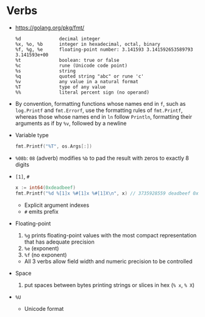 # Verbs
- https://golang.org/pkg/fmt/

    ```
    %d              decimal integer
    %x, %o, %b      integer in hexadecimal, octal, binary
    %f, %g, %e      floating-point number: 3.141593 3.141592653589793 3.141593e+00
    %t              boolean: true or false
    %c              rune (Unicode code point)
    %s              string
    %q              quoted string "abc" or rune 'c'
    %v              any value in a natural format
    %T              type of any value
    %%              literal percent sign (no operand)
    ```

- By convention, formatting functions whose names end in `f`, such as `log.Printf` and `fmt.Errorf`, use the formatting rules of `fmt.Printf`, whereas those whose names end in `ln` follow `Println`, formatting their arguments as if by `%v`, followed by a newline
- Variable type
    
    ```go
    fmt.Printf("%T", os.Args[:])
    ```

- `%08b`: `08` (adverb) modifies `%b` to pad the result with zeros to exactly 8 digits
- `[1]`, `#`

    ```go
    x := int64(0xdeadbeef)
    fmt.Printf("%d %[1]x %#[1]x %#[1]X\n", x) // 3735928559 deadbeef 0xdeadbeef 0XDEADBEEF
    ```

    - Explicit argument indexes
    - `#` emits prefix
- Floating-point
   1. `%g` prints floating-point values with the most compact representation that has adequate precision
   2. `%e` (exponent)
   3. `%f` (no exponent)
    - All 3 verbs allow field width and numeric precision to be controlled
- Space
    1. put spaces between bytes printing strings or slices in hex (`% x`, `% X`)
    <!-- 2. leave a space for elided sign in numbers (`% d`) -->
- `%U`
    - Unicode format